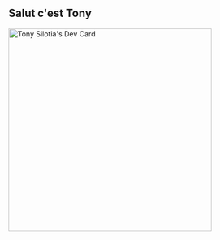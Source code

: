 ## Salut c'est Tony

<a href="https://app.daily.dev/TonySilotia"><img src="https://api.daily.dev/devcards/c2944a7a70b64aa4af60355926390a78.png?r=dqn" width="400" alt="Tony Silotia's Dev Card"/></a>

